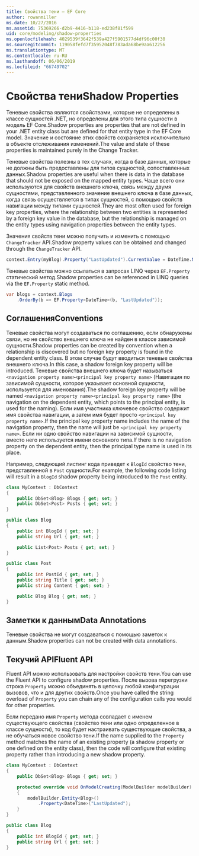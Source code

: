 ```yaml
---
title: Свойства тени — EF Core
author: rowanmiller
ms.date: 10/27/2016
ms.assetid: 75369266-d2b9-4416-b118-ed238f81f599
uid: core/modeling/shadow-properties
ms.openlocfilehash: 4029539f3642f539a427f5901577d4df96c00f30
ms.sourcegitcommit: 119058fefd7f35952048f783ada68be9aa612256
ms.translationtype: MT
ms.contentlocale: ru-RU
ms.lasthandoff: 06/06/2019
ms.locfileid: "66749702"
---
```

# <a name="shadow-properties"></a><span data-ttu-id="e5a1d-102">Свойства тени</span><span class="sxs-lookup"><span data-stu-id="e5a1d-102">Shadow Properties</span></span>

<span data-ttu-id="e5a1d-103">Теневые свойства являются свойствами, которые не определены в классе сущностей .NET, но определены для этого типа сущности в модель EF Core.</span><span class="sxs-lookup"><span data-stu-id="e5a1d-103">Shadow properties are properties that are not defined in your .NET entity class but are defined for that entity type in the EF Core model.</span></span> <span data-ttu-id="e5a1d-104">Значение и состояние этих свойств сохраняется исключительно в объекте отслеживания изменений.</span><span class="sxs-lookup"><span data-stu-id="e5a1d-104">The value and state of these properties is maintained purely in the Change Tracker.</span></span>

<span data-ttu-id="e5a1d-105">Теневые свойства полезны в тех случаях, когда в базе данных, которые не должны быть предоставлены для типов сущностей, сопоставленных данных.</span><span class="sxs-lookup"><span data-stu-id="e5a1d-105">Shadow properties are useful when there is data in the database that should not be exposed on the mapped entity types.</span></span> <span data-ttu-id="e5a1d-106">Чаще всего они используются для свойств внешнего ключа, связь между двумя сущностями, представленного значение внешнего ключа в базе данных, когда связь осуществляется в типах сущностей, с помощью свойств навигации между типами сущностей.</span><span class="sxs-lookup"><span data-stu-id="e5a1d-106">They are most often used for foreign key properties, where the relationship between two entities is represented by a foreign key value in the database, but the relationship is managed on the entity types using navigation properties between the entity types.</span></span>

<span data-ttu-id="e5a1d-107">Значения свойств тени можно получить и изменить с помощью `ChangeTracker` API.</span><span class="sxs-lookup"><span data-stu-id="e5a1d-107">Shadow property values can be obtained and changed through the `ChangeTracker` API.</span></span>

``` csharp
context.Entry(myBlog).Property("LastUpdated").CurrentValue = DateTime.Now;
```

<span data-ttu-id="e5a1d-108">Теневые свойства можно ссылаться в запросах LINQ через `EF.Property` статический метод.</span><span class="sxs-lookup"><span data-stu-id="e5a1d-108">Shadow properties can be referenced in LINQ queries via the `EF.Property` static method.</span></span>

``` csharp
var blogs = context.Blogs
    .OrderBy(b => EF.Property<DateTime>(b, "LastUpdated"));
```

## <a name="conventions"></a><span data-ttu-id="e5a1d-109">Соглашения</span><span class="sxs-lookup"><span data-stu-id="e5a1d-109">Conventions</span></span>

<span data-ttu-id="e5a1d-110">Теневые свойства могут создаваться по соглашению, если обнаружены связи, но не свойство внешнего ключа не найден в классе зависимой сущности.</span><span class="sxs-lookup"><span data-stu-id="e5a1d-110">Shadow properties can be created by convention when a relationship is discovered but no foreign key property is found in the dependent entity class.</span></span> <span data-ttu-id="e5a1d-111">В этом случае будут вводиться теневые свойства внешнего ключа.</span><span class="sxs-lookup"><span data-stu-id="e5a1d-111">In this case, a shadow foreign key property will be introduced.</span></span> <span data-ttu-id="e5a1d-112">Теневые свойства внешнего ключа будет называться `<navigation property name><principal key property name>` (Навигация по зависимой сущности, которое указывает основной сущности, используется для именования).</span><span class="sxs-lookup"><span data-stu-id="e5a1d-112">The shadow foreign key property will be named `<navigation property name><principal key property name>` (the navigation on the dependent entity, which points to the principal entity, is used for the naming).</span></span> <span data-ttu-id="e5a1d-113">Если имя участника ключевое свойство содержит имя свойства навигации, а затем имя будет просто `<principal key property name>`.</span><span class="sxs-lookup"><span data-stu-id="e5a1d-113">If the principal key property name includes the name of the navigation property, then the name will just be `<principal key property name>`.</span></span> <span data-ttu-id="e5a1d-114">Если ни одно свойство навигации на зависимой сущности, вместо него используется имени основного типа.</span><span class="sxs-lookup"><span data-stu-id="e5a1d-114">If there is no navigation property on the dependent entity, then the principal type name is used in its place.</span></span>

<span data-ttu-id="e5a1d-115">Например, следующий листинг кода приведет к `BlogId` свойство тени, представленной в `Post` сущности.</span><span class="sxs-lookup"><span data-stu-id="e5a1d-115">For example, the following code listing will result in a `BlogId` shadow property being introduced to the `Post` entity.</span></span>

<!-- [!code-csharp[Main](samples/core/Modeling/Conventions/Samples/ShadowForeignKey.cs)] -->
``` csharp
class MyContext : DbContext
{
    public DbSet<Blog> Blogs { get; set; }
    public DbSet<Post> Posts { get; set; }
}

public class Blog
{
    public int BlogId { get; set; }
    public string Url { get; set; }

    public List<Post> Posts { get; set; }
}

public class Post
{
    public int PostId { get; set; }
    public string Title { get; set; }
    public string Content { get; set; }

    public Blog Blog { get; set; }
}
```

## <a name="data-annotations"></a><span data-ttu-id="e5a1d-116">Заметки к данным</span><span class="sxs-lookup"><span data-stu-id="e5a1d-116">Data Annotations</span></span>

<span data-ttu-id="e5a1d-117">Теневые свойства не могут создаваться с помощью заметок к данным.</span><span class="sxs-lookup"><span data-stu-id="e5a1d-117">Shadow properties can not be created with data annotations.</span></span>

## <a name="fluent-api"></a><span data-ttu-id="e5a1d-118">Текучий API</span><span class="sxs-lookup"><span data-stu-id="e5a1d-118">Fluent API</span></span>

<span data-ttu-id="e5a1d-119">Fluent API можно использовать для настройки свойств тени.</span><span class="sxs-lookup"><span data-stu-id="e5a1d-119">You can use the Fluent API to configure shadow properties.</span></span> <span data-ttu-id="e5a1d-120">После вызова перегрузки строка `Property` можно объединять в цепочку любой конфигурации вызовов, что и для других свойств.</span><span class="sxs-lookup"><span data-stu-id="e5a1d-120">Once you have called the string overload of `Property` you can chain any of the configuration calls you would for other properties.</span></span>

<span data-ttu-id="e5a1d-121">Если передано имя `Property` метода совпадает с именем существующего свойства (свойство тени или одно определенное в классе сущности), то код будет настраивать существующие свойства, а не обучаться новое свойство тени.</span><span class="sxs-lookup"><span data-stu-id="e5a1d-121">If the name supplied to the `Property` method matches the name of an existing property (a shadow property or one defined on the entity class), then the code will configure that existing property rather than introducing a new shadow property.</span></span>

<!-- [!code-csharp[Main](samples/core/Modeling/FluentAPI/Samples/ShadowProperty.cs?highlight=7,8)] -->
``` csharp
class MyContext : DbContext
{
    public DbSet<Blog> Blogs { get; set; }

    protected override void OnModelCreating(ModelBuilder modelBuilder)
    {
        modelBuilder.Entity<Blog>()
            .Property<DateTime>("LastUpdated");
    }
}

public class Blog
{
    public int BlogId { get; set; }
    public string Url { get; set; }
}
```
